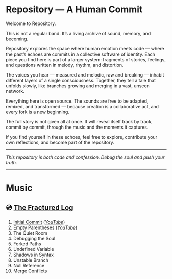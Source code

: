 # Repository — A Human Commit

Welcome to Repository.

This is not a regular band. It’s a living archive of sound, memory, and becoming.

Repository explores the space where human emotion meets code — where the past’s echoes are commits in a collective software of identity. Each piece you find here is part of a larger system: fragments of stories, feelings, and questions written in melody, rhythm, and distortion.

The voices you hear — measured and melodic, raw and breaking — inhabit different layers of a single consciousness. Together, they tell a tale that unfolds slowly, like branches growing and merging in a vast, unseen network.

Everything here is open source. The sounds are free to be adapted, remixed, and transformed — because creation is a collaborative act, and every fork is a new beginning.

The full story is not given all at once. It will reveal itself track by track, commit by commit, through the music and the moments it captures.

If you find yourself in these echoes, feel free to explore, contribute your own reflections, and become part of the repository.

---

*This repository is both code and confession. Debug the soul and push your truth.*

---

# Music
## 💿 [The Fractured Log](https://github.com/repository-band/theFracturedLog)
1. [Initial Commit](https://github.com/repository-band/theFracturedLog/tree/main/1.%20Initial%20Commit) (*[YouTube](https://youtu.be/MD-AY6ZOFv8)*)
2. [Empty Parentheses](https://github.com/repository-band/theFracturedLog/tree/main/2.%20Empty%20Parentheses) (*[YouTube](https://youtu.be/NDdIXOfT7_E)*)
3. The Quiet Room
4. Debugging the Soul
5. Forked Paths
6. Undefined Variable
7. Shadows in Syntax
8. Unstable Branch
9. Null Reference
10. Merge Conflicts
